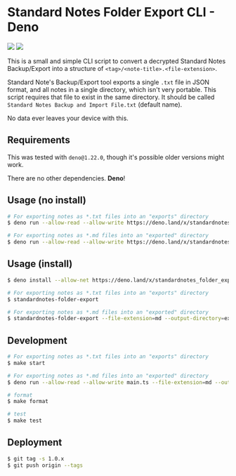 # Standard Notes Folder Export CLI - Deno

[![](https://github.com/BrunoBernardino/standardnotes-folder-export-cli/workflows/Run%20Tests/badge.svg)](https://github.com/BrunoBernardino/standardnotes-folder-export-cli/actions?workflow=Run+Tests)
[![](https://shield.deno.dev/x/standardnotes_folder_export)](https://deno.land/x/standardnotes_folder_export)

This is a small and simple CLI script to convert a decrypted Standard Notes
Backup/Export into a structure of `<tag>/<note-title>.<file-extension>`.

Standard Note's Backup/Export tool exports a single `.txt` file in JSON format,
and all notes in a single directory, which isn't very portable. This script
requires that file to exist in the same directory. It should be called
`Standard Notes Backup and Import File.txt` (default name).

No data ever leaves your device with this.

## Requirements

This was tested with `deno@1.22.0`, though it's possible older versions might
work.

There are no other dependencies. **Deno**!

## Usage (no install)

```sh
# For exporting notes as *.txt files into an "exports" directory
$ deno run --allow-read --allow-write https://deno.land/x/standardnotes_folder_export@1.0.0/main.ts

# For exporting notes as *.md files into an "exported" directory
$ deno run --allow-read --allow-write https://deno.land/x/standardnotes_folder_export@1.0.0/main.ts --file-extension=md --output-directory=exported
```

## Usage (install)

```sh
$ deno install --allow-net https://deno.land/x/standardnotes_folder_export@1.0.0/main.ts --name standardnotes-folder-export

# For exporting notes as *.txt files into an "exports" directory
$ standardnotes-folder-export

# For exporting notes as *.md files into an "exported" directory
$ standardnotes-folder-export --file-extension=md --output-directory=exported
```

## Development

```sh
# For exporting notes as *.txt files into an "exports" directory
$ make start

# For exporting notes as *.md files into an "exported" directory
$ deno run --allow-read --allow-write main.ts --file-extension=md --output-directory=exported

# format
$ make format

# test
$ make test
```

## Deployment

```sh
$ git tag -s 1.0.x
$ git push origin --tags
```
